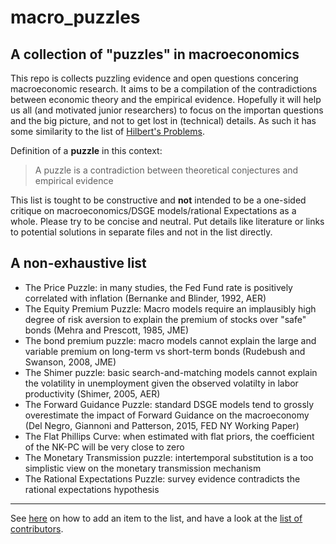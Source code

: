 # macro_puzzles
A collection of **"puzzles"** in macroeconomics
---

This repo is collects puzzling evidence and open questions concering macroeconomic research. It aims to be a compilation of the contradictions between economic theory and the empirical evidence. Hopefully it will help us all (and motivated junior researchers) to focus on the importan questions and the big picture, and not to get lost in (technical) details. As such it has some similarity to the list of [Hilbert's Problems](https://en.wikipedia.org/wiki/Hilbert%27s_problems).

Definition of a **puzzle** in this context:
> A puzzle is a contradiction between theoretical conjectures and empirical evidence

This list is tought to be constructive and **not** intended to be a one-sided critique on macroeconomics/DSGE models/rational Expectations as a whole. Please try to be concise and neutral. Put details like literature or links to potential solutions in separate files and not in the list directly.

A non-exhaustive list
------
* The Price Puzzle: in many studies, the Fed Fund rate is positively correlated with inflation (Bernanke and Blinder, 1992, AER)
* The Equity Premium Puzzle: Macro models require an implausibly high degree of risk aversion to explain the premium of stocks over "safe" bonds (Mehra and Prescott, 1985, JME)
* The bond premium puzzle: macro models cannot explain the large and variable premium on long-term vs short-term bonds (Rudebush and Swanson, 2008, JME)
* The Shimer puzzle: basic search-and-matching models cannot explain the volatility in unemployment given the observed volatilty in labor productivity (Shimer, 2005, AER)
* The Forward Guidance Puzzle: standard DSGE models tend to grossly overestimate the impact of Forward Guidance on the macroeconomy (Del Negro, Giannoni and Patterson, 2015, FED NY Working Paper)
* The Flat Phillips Curve: when estimated with flat priors, the coefficient of the NK-PC will be very close to zero
* The Monetary Transmission puzzle: intertemporal substitution is a too simplistic view on the monetary transmission mechanism
* The Rational Expectations Puzzle: survey evidence contradicts the rational expectations hypothesis

---
See [here](https://github.com/gboehl/macro_puzzles/blob/master/how-to-contribute.md) on how to add an item to the list, and have a look at the [list of contributors](https://github.com/gboehl/macro_puzzles/blob/master/contributors.md).
